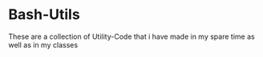 # Bash-Utils
These are a collection of Utility-Code that i have made in my spare time as well as in my classes

